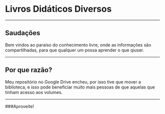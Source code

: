 # Livros Didáticos Diversos
__________________________________________________________________________________________________________________
## Saudações
Bem vindos ao paraíso do conhecimento livre, onde as informações são compartilhadas, para que qualquer um possa 
aprender o que qiuser.
__________________________________________________________________________________________________________________

## Por que razão?
Meu repositório no Google Drive encheu, por isso tive que mover a biblioteca, 
e isso pode beneficiar muito mais pessoas de que aquelas que tinham acesso aos volumes.

_________________________________________________________________________________________________________________

###Aproveite!